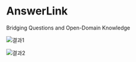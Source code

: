 # AnswerLink
Bridging Questions and Open-Domain Knowledge

![결과1](https://github.com/sykim0181/AnswerLink/assets/83769339/9406325a-d20d-4dd2-b8d5-1e4238bd066d)


![결과2](https://github.com/sykim0181/AnswerLink/assets/83769339/143050b3-9c9b-44e3-8d10-4eae21e7dc77)
